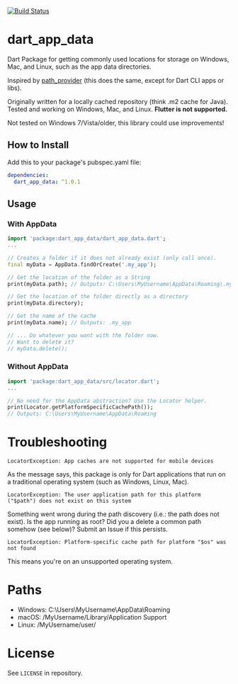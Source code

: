 [![Build Status](https://travis-ci.org/tobischw/dart_app_data.svg?branch=master)](https://travis-ci.org/tobischw/dart_app_data)
# dart_app_data
Dart Package for getting commonly used locations for storage on Windows, Mac, and Linux, such as the app data directories.

Inspired by [path_provider](https://pub.dev/packages/path_provider) (this does the same, except for Dart CLI apps or libs).

Originally written for a locally cached repository (think .m2 cache for Java). Tested and working on Windows, Mac, and Linux. **Flutter is not supported.**

Not tested on Windows 7/Vista/older, this library could use improvements!

## How to Install
Add this to your package's pubspec.yaml file:

```yml
dependencies:
  dart_app_data: ^1.0.1
```

## Usage
### With AppData
```dart
import 'package:dart_app_data/dart_app_data.dart';
...

// Creates a folder if it does not already exist (only call once).
final myData = AppData.findOrCreate('.my_app');

// Get the location of the folder as a String
print(myData.path); // Outputs: C:\Users\MyUsername\AppData\Roaming\.my_app

// Get the location of the folder directly as a directory
print(myData.directory);

// Get the name of the cache
print(myData.name); // Outputs: .my_app

// ... Do whatever you want with the folder now.
// Want to delete it?
// myData.delete();
```
### Without AppData
```dart
import 'package:dart_app_data/src/locator.dart';
...

// No need for the AppData abstraction? Use the Locator helper.
print(Locator.getPlatformSpecificCachePath()); 
// Outputs: C:\Users\MyUsername\AppData\Roaming
```
# Troubleshooting
```
LocatorException: App caches are not supported for mobile devices
```
As the message says, this package is only for Dart applications that run on a traditional
operating system (such as Windows, Linux, Mac).

```
LocatorException: The user application path for this platform ("$path") does not exist on this system
```
Something went wrong during the path discovery (i.e.: the path does not exist). Is the app running as root? Did you a delete a common path somehow (see below)? Submit an Issue if this persists.

```
LocatorException: Platform-specific cache path for platform "$os" was not found
```
This means you're on an unsupported operating system.

# Paths
* Windows: C:\Users\MyUsername\AppData\Roaming
* macOS: /MyUsername/Library/Application Support
* Linux: /MyUsername/user/

# License
See `LICENSE` in repository.
